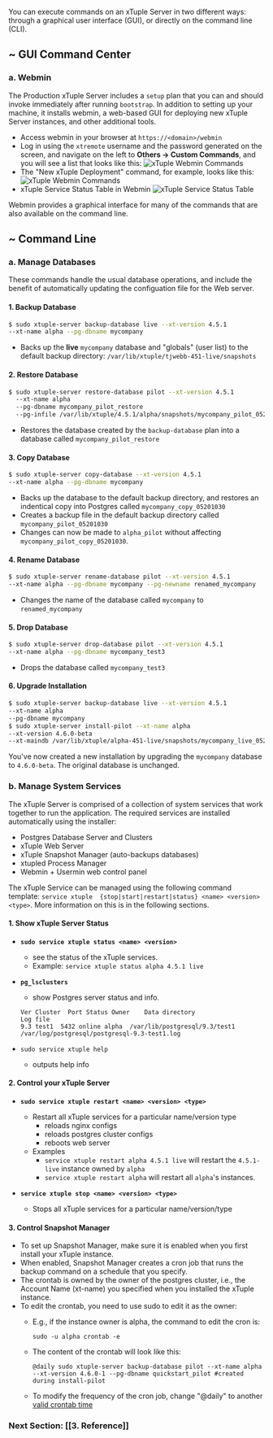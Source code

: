 You can execute commands on an xTuple Server in two different ways: through a graphical user interface (GUI), or directly on the command line (CLI). 

## ~ GUI Command Center

### a. Webmin
The Production xTuple Server includes a `setup` plan that you can and should invoke immediately after running `bootstrap`. In addition to setting up your machine, it installs webmin, a web-based GUI for deploying new xTuple Server instances, and other additional tools.
  - Access webmin in your browser at `https://<domain>/webmin`
  - Log in using the `xtremote` username and the password generated on the screen, and navigate on the left to **Others -> Custom Commands**, and you will see a list that looks like this:
      ![xTuple Webmin Commands](https://s3.amazonaws.com/cdn.xtuplecloud.com/images/xtuple-server/xtuple-webmin-cmdlist.png)
  - The "New xTuple Deployment" command, for example, looks like this:
      ![xTuple Webmin Commands](https://s3.amazonaws.com/cdn.xtuplecloud.com/images/xtuple-server/xtuple-webmin-install-cmd.png)
  - xTuple Service Status Table in Webmin
      ![xTuple Service Status Table](https://s3.amazonaws.com/cdn.xtuplecloud.com/images/xtuple-server/xtuple-webmin-status-table.png)

Webmin provides a graphical interface for many of the commands that are also available on the command line.

## ~ Command Line

### a. Manage Databases

  These commands handle the usual database operations, and include the benefit of automatically updating
  the configuation file for the Web server.

#### 1. **Backup Database**
```sh
$ sudo xtuple-server backup-database live --xt-version 4.5.1 
--xt-name alpha --pg-dbname mycompany
```
  - Backs up the **live** `mycompany` database and "globals" (user list) to the default backup directory: `/var/lib/xtuple/tjwebb-451-live/snapshots`
    
#### 2. **Restore Database**
```sh
$ sudo xtuple-server restore-database pilot --xt-version 4.5.1 
  --xt-name alpha
  --pg-dbname mycompany_pilot_restore
  --pg-infile /var/lib/xtuple/4.5.1/alpha/snapshots/mycompany_pilot_05201030.dirgz
```
  - Restores the database created by the `backup-database` plan into a database called `mycompany_pilot_restore`
  
#### 3. **Copy Database**
```sh
$ sudo xtuple-server copy-database --xt-version 4.5.1 
--xt-name alpha --pg-dbname mycompany
```
  - Backs up the database to the default backup directory, and restores an indentical copy into Postgres called
      `mycompany_copy_05201030`
  - Creates a backup file in the default backup directory called `mycompany_pilot_05201030`
  - Changes can now be made to `alpha_pilot` without affecting `mycompany_pilot_copy_05201030`.

#### 4. **Rename Database**
```sh
$ sudo xtuple-server rename-database pilot --xt-version 4.5.1 
--xt-name alpha --pg-dbname mycompany --pg-newname renamed_mycompany
```
  - Changes the name of the database called `mycompany` to `renamed_mycompany`

#### 5. **Drop Database**
```sh
$ sudo xtuple-server drop-database pilot --xt-version 4.5.1 
--xt-name alpha --pg-dbname mycompany_test3
```
  - Drops the database called `mycompany_test3`

#### 6. Upgrade Installation
```sh
$ sudo xtuple-server backup-database live --xt-version 4.5.1 
--xt-name alpha 
--pg-dbname mycompany
$ sudo xtuple-server install-pilot --xt-name alpha 
--xt-version 4.6.0-beta 
--xt-maindb /var/lib/xtuple/alpha-451-live/snapshots/mycompany_live_05201030.dirgz
```
You've now created a new installation by upgrading the `mycompany` database to `4.6.0-beta`. The original database is unchanged.


### b. Manage System Services

The xTuple Server is comprised of a collection of system services that work together to run the application. The required services are installed automatically using the installer:

  - Postgres Database Server and Clusters
  - xTuple Web Server
  - xTuple Snapshot Manager (auto-backups databases)
  - xtupled Process Manager
  - Webmin + Usermin web control panel

The xTuple Service can be managed using the following command template: `service xtuple  {stop|start|restart|status} <name> <version> <type>`. More information on this is in the following sections.

#### 1. Show xTuple Server Status

  - **`sudo service xtuple status <name> <version>`**
    - see the status of the xTuple services.
    - Example: `service xtuple status alpha 4.5.1 live`

  - **`pg_lsclusters`**
    - show Postgres server status and info.
    ```
    Ver Cluster  Port Status Owner    Data directory                   Log file
    9.3 test1  5432 online alpha  /var/lib/postgresql/9.3/test1  /var/log/postgresql/postgresql-9.3-test1.log
    ```

  - `sudo service xtuple help`
    - outputs help info

#### 2. Control your xTuple Server

  - **`sudo service xtuple restart <name> <version> <type>`**
    - Restart all xTuple services for a particular name/version type
      - reloads nginx configs
      - reloads postgres cluster configs
      - reboots web server
    - Examples
      - `service xtuple restart alpha 4.5.1 live` will restart the `4.5.1-live` instance owned by `alpha`
      - `service xtuple restart alpha` will restart all `alpha`'s instances.
    
  - **`service xtuple stop <name> <version> <type>`**
    - Stops all xTuple services for a particular name/version/type

#### 3. Control Snapshot Manager

  - To set up Snapshot Manager, make sure it is enabled when you first install your xTuple instance. 
  - When enabled, Snapshot Manager creates a cron job that runs the backup command on a schedule that you specify. 
  - The crontab is owned by the owner of the postgres cluster, i.e., the Account Name (xt-name) you specified when you installed the xTuple instance.
  - To edit the crontab, you need to use sudo to edit it as the owner: 
    - E.g., if the instance owner is alpha, the command to edit the cron is: 

      ```sudo -u alpha crontab -e```

    - The content of the crontab will look like this:

      ```@daily sudo xtuple-server backup-database pilot --xt-name alpha --xt-version 4.6.0-1 --pg-dbname quickstart_pilot #created during install-pilot ```

    - To modify the frequency of the cron job, change "@daily" to another [valid crontab time](https://help.ubuntu.com/community/CronHowto)

### Next Section: [[3. Reference]]